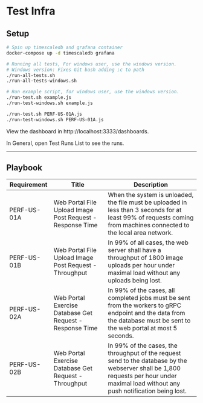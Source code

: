 # Test Infra

## Setup

```bash
# Spin up timescaledb and grafana container
docker-compose up -d timescaledb grafana

# Running all tests, For windows user, use the windows version.
# Windows version: Fixes Git bash adding ;c to path
./run-all-tests.sh
./run-all-tests-windows.sh

# Run example script, for windows user, use the windows version.
./run-test.sh example.js
./run-test-windows.sh example.js

./run-test.sh PERF-US-01A.js
./run-test-windows.sh PERF-US-01A.js
```

View the dashboard in http://localhost:3333/dashboards.

In General, open Test Runs List to see the runs.

---

## Playbook

| Requirement | Title                                                     | Description                                                                                                                                                                            |
| ----------- | --------------------------------------------------------- | -------------------------------------------------------------------------------------------------------------------------------------------------------------------------------------- |
| PERF-US-01A | Web Portal File Upload Image Post Request - Response Time | When the system is unloaded, the file must be uploaded in less than 3 seconds for at least 99% of requests coming from machines connected to the local area network.                   |
| PERF-US-01B | Web Portal File Upload Image Post Request - Throughput    | In 99% of all cases, the web server shall have a throughput of 1800 image uploads per hour under maximal load without any uploads being lost.                                          |
| PERF-US-02A | Web Portal Exercise Database Get Request - Response Time  | In 99% of the cases, all completed jobs must be sent from the workers to gRPC endpoint and the data from the database must be sent to the web portal at most 5 seconds.                |
| PERF-US-02B | Web Portal Exercise Database Get Request - Throughput     | In 99% of the cases, the throughput of the request send to the database by the webserver shall be 1,800 requests per hour under maximal load without any push notification being lost. |
